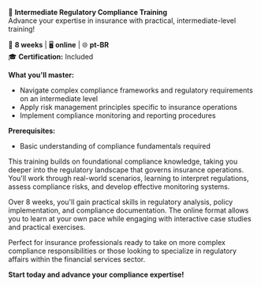 🚀 **Intermediate Regulatory Compliance Training**  
Advance your expertise in insurance with practical, intermediate-level training!

📅 **8 weeks** | 🖥 **online** | 🌐 **pt-BR**  
🎓 **Certification:** Included

**What you'll master:**
- Navigate complex compliance frameworks and regulatory requirements on an intermediate level
- Apply risk management principles specific to insurance operations
- Implement compliance monitoring and reporting procedures

**Prerequisites:**
- Basic understanding of compliance fundamentals required

This training builds on foundational compliance knowledge, taking you deeper into the regulatory landscape that governs insurance operations. You'll work through real-world scenarios, learning to interpret regulations, assess compliance risks, and develop effective monitoring systems.

Over 8 weeks, you'll gain practical skills in regulatory analysis, policy implementation, and compliance documentation. The online format allows you to learn at your own pace while engaging with interactive case studies and practical exercises.

Perfect for insurance professionals ready to take on more complex compliance responsibilities or those looking to specialize in regulatory affairs within the financial services sector.

**Start today and advance your compliance expertise!**